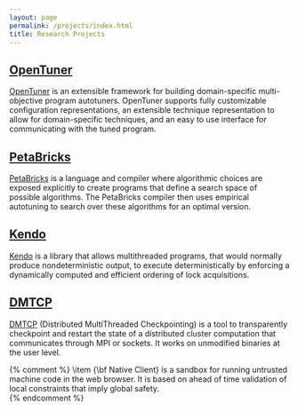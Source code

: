 ```yaml
---
layout: page
permalink: /projects/index.html
title: Research Projects
---
```


## [OpenTuner]
[OpenTuner] is an extensible framework for building domain-specific
multi-objective program autotuners. OpenTuner supports fully customizable
configuration representations, an extensible technique representation to
allow for domain-specific techniques, and an easy to use interface for
communicating with the tuned program.

[OpenTuner]: http://opentuner.org/

## [PetaBricks]
[PetaBricks] is a language and compiler where algorithmic choices are
exposed explicitly to create programs that define a search space of possible
algorithms.  The PetaBricks compiler then uses empirical autotuning to search
over these algorithms for an optimal version.

[PetaBricks]: http://projects.csail.mit.edu/petabricks/

## [Kendo]
[Kendo] is a library that allows multithreaded programs, that would
normally produce nondeterministic output, to execute deterministically by
enforcing a dynamically computed and efficient ordering of lock acquisitions.

[Kendo]: http://projects.csail.mit.edu/kendo/

## [DMTCP]

[DMTCP] (Distributed MultiThreaded Checkpointing) is a tool to transparently
checkpoint and restart the state of a distributed cluster computation that
communicates through MPI or sockets.  It works on unmodified binaries at
the user level.  

[DMTCP]: http://dmtcp.sourceforge.net/


{% comment %}
\item {\bf Native Client} is a sandbox for running untrusted machine code in
the web browser.  It is based on ahead of time validation of local constraints
that imply global safety.  
{% endcomment %}


